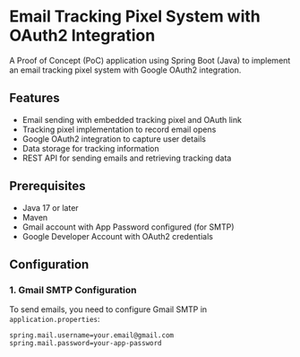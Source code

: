 # Email Tracking Pixel System with OAuth2 Integration

A Proof of Concept (PoC) application using Spring Boot (Java) to implement an email tracking pixel system with Google OAuth2 integration.

## Features

- Email sending with embedded tracking pixel and OAuth link
- Tracking pixel implementation to record email opens
- Google OAuth2 integration to capture user details
- Data storage for tracking information
- REST API for sending emails and retrieving tracking data

## Prerequisites

- Java 17 or later
- Maven
- Gmail account with App Password configured (for SMTP)
- Google Developer Account with OAuth2 credentials

## Configuration

### 1. Gmail SMTP Configuration

To send emails, you need to configure Gmail SMTP in `application.properties`:

```properties
spring.mail.username=your.email@gmail.com
spring.mail.password=your-app-password
